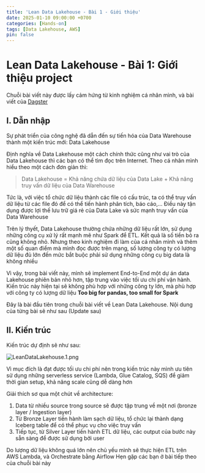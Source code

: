 ```yaml
---
title: 'Lean Data Lakehouse - Bài 1 - Giới thiệu'
date: 2025-01-10 09:00:00 +0700
categories: [Hands-on]
tags: [Data Lakehouse, AWS]
pin: false
---
```

# Lean Data Lakehouse - Bài 1: Giới thiệu project
Chuỗi bài viết này được lấy cảm hứng từ kinh nghiệm cá nhân mình, và bài viết của [Dagster](https://dagster.io/blog/duckdb-data-lake)

## I. Dẫn nhập


Sự phát triển của công nghệ đã dẫn đến sự tiến hóa của Data Warehouse thành một kiến trúc mới: Data Lakehouse

Định nghĩa về Data Lakehouse một cách chính thức cũng như vai trò của Data Lakehouse thì các bạn có thể tìm đọc trên Internet. Theo cá nhân mình hiểu theo một cách đơn giản thì:

> Data Lakehouse = Khả năng chứa dữ liệu của Data Lake + Khả năng truy vấn dữ liệu của Data Warehouse
> 

Tức là, với việc tổ chức dữ liệu thành các file có cấu trúc, ta có thể truy vấn dữ liệu từ các file đó để có thể tiến hành phân tích, báo cáo,… Điều này tận dụng được lợi thế lưu trữ giá rẻ của Data Lake và sức mạnh truy vấn của Data Warehouse

Trên lý thyết, Data Lakehouse thường chứa những dữ liệu rất lớn, sử dụng những công cụ xử lý rất mạnh mẽ như Spark để ETL. Kết quả là số tiền bỏ ra cũng không nhỏ. Nhưng theo kinh nghiệm đi làm của cá nhân mình và thêm một số quan điểm mà mình đọc được trên mạng, số lượng công ty có lượng dữ liệu đủ lớn đến mức bắt buộc phải sử dụng những công cụ big data là không nhiều

Vì vậy, trong bài viết này, mình sẽ implement End-to-End một dự án data Lakehouse phiên bản nhỏ hơn, tập trung vào việc tối ưu chi phí vận hành. Kiến trúc này hiện tại sẽ không phù hợp với những công ty lớn, mà phù hợp với công ty có lượng dữ liệu **Too big for pandas, too small for Spark**

Đây là bài đầu tiên trong chuỗi bài viết về Lean Data Lakehouse. Nội dung của từng bài sẽ như sau (Update sau)

## II. Kiến trúc

Kiến trúc dự định sẽ như sau:

![LeanDataLakehouse.1.png](https://images2.imgbox.com/85/95/HoF4JqiZ_o.png)

Vì mục đích là đạt được tối ưu chi phí nên trong kiến trúc này mình ưu tiên sử dụng những serverless service (Lambda, Glue Catalog, SQS) để giảm thời gian setup, khả năng scale cũng dễ dàng hơn

Giải thích sơ qua một chút về architecture:

1. Data từ nhiều source trong source sẽ được tập trung về một nơi (bronze layer / Ingestion layer)
2. Từ Bronze Layer tiến hành làm sạch dữ liệu, tổ chức lại thành dạng Iceberg table để có thể phục vụ cho việc truy vấn
3. Tiếp tục, từ Silver Layer tiến hành ETL dữ liệu, các output của bước này sẵn sàng để được sử dụng bởi user

Do lượng dữ liệu không quá lớn nên chủ yếu mình sẽ thực hiện ETL trên AWS Lambda, và Orchestrate bằng Airflow
Hẹn gặp các bạn ở bài tiếp theo của chuỗi bài này
